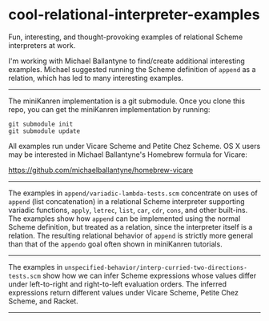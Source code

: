 # cool-relational-interpreter-examples
Fun, interesting, and thought-provoking examples of relational Scheme interpreters at work.

I'm working with Michael Ballantyne to find/create additional interesting examples.  Michael suggested running the Scheme definition of `append` as a relation, which has led to many interesting examples.

---

The miniKanren implementation is a git submodule.  Once you clone this repo, you can get the miniKanren implementation by running:

```
git submodule init
git submodule update
```

All examples run under Vicare Scheme and Petite Chez Scheme.  OS X users may be interested in Michael Ballantyne's Homebrew formula for Vicare:

https://github.com/michaelballantyne/homebrew-vicare

---

The examples in `append/variadic-lambda-tests.scm` concentrate on uses of `append` (list concatenation) in a relational Scheme interpreter supporting variadic functions, `apply`, `letrec`, `list`, `car`, `cdr`, `cons`, and other built-ins.  The examples show how `append` can be implemented using the normal Scheme definition, but treated as a relation, since the interpreter itself is a relation.  The resulting relational behavior of `append` is strictly more general than that of the `appendo` goal often shown in miniKanren tutorials.

---

The examples in `unspecified-behavior/interp-curried-two-directions-tests.scm` show how we can infer Scheme expressions whose values differ under left-to-right and right-to-left evaluation orders.  The inferred expressions return different values under Vicare Scheme, Petite Chez Scheme, and Racket.

---
